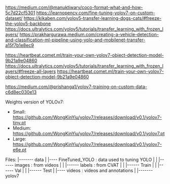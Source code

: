 https://medium.com/@manuktiwary/coco-format-what-and-how-5c7d22cf5301
https://learnopencv.com/fine-tuning-yolov7-on-custom-dataset/
https://kikaben.com/yolov5-transfer-learning-dogs-cats/#freeze-the-yolov5-backbone 
https://docs.ultralytics.com/yolov5/tutorials/transfer_learning_with_frozen_layers/
https://prakhargurawa.medium.com/creating-a-vehicle-detection-and-classification-ml-pipeline-using-yolo-and-mobilenet-transfer-a15f7b1e8ec9


https://heartbeat.comet.ml/train-your-own-yolov7-object-detection-model-9b21a9e04860
https://docs.ultralytics.com/yolov5/tutorials/transfer_learning_with_frozen_layers/#freeze-all-layers
https://heartbeat.comet.ml/train-your-own-yolov7-object-detection-model-9b21a9e04860

https://medium.com/@prishanga1/yolov7-training-on-custom-data-c6d8ec030e13

Weights version of YOLOv7:
* Small: https://github.com/WongKinYiu/yolov7/releases/download/v0.1/yolov7-tiny.pt
* Medium: https://github.com/WongKinYiu/yolov7/releases/download/v0.1/yolov7.pt
* Large: https://github.com/WongKinYiu/yolov7/releases/download/v0.1/yolov7-e6e.pt

Files:
|------- data
|           |---- FineTuned_YOLO : data used to tuning YOLO
|           |       |------ images : from videos
|           |       |------ labels : from CVAT
|           |       |------ Train
|           |       |------ Val
|           |       |------ Test
|           |---- videos : videos and annotations
|
|------- yolov7